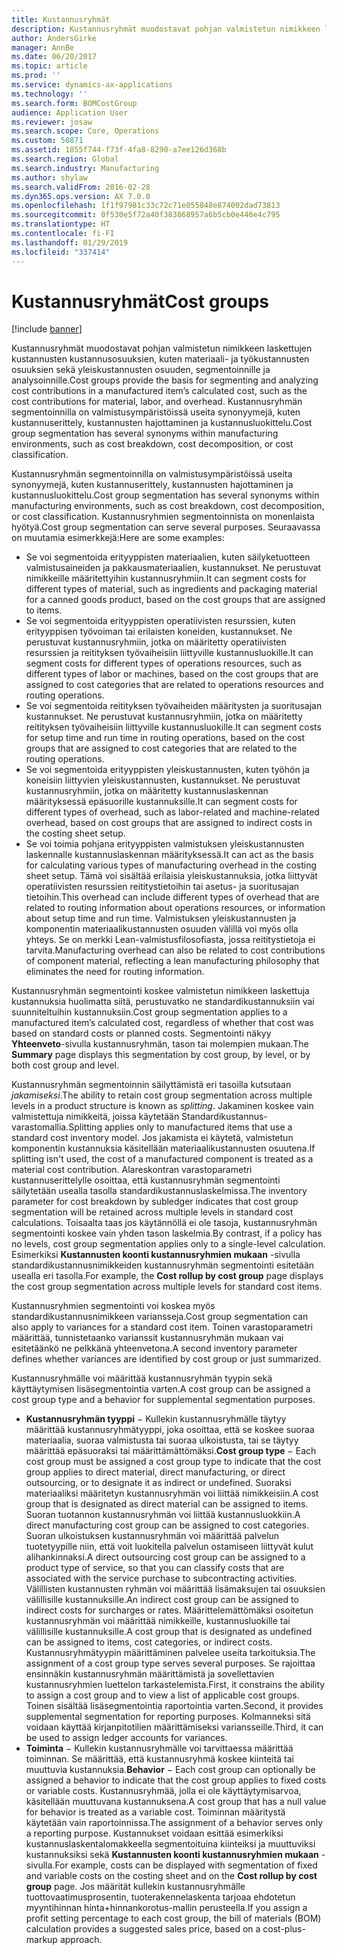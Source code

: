 ```yaml
---
title: Kustannusryhmät
description: Kustannusryhmät muodostavat pohjan valmistetun nimikkeen laskettujen kustannusten kustannusosuuksien, kuten materiaali- ja työkustannusten osuuksien sekä yleiskustannusten osuuden, segmentoinnille ja analysoinnille. Kustannusryhmän segmentoinnilla on valmistusympäristöissä useita synonyymejä, kuten kustannuserittely, kustannusten hajottaminen ja kustannusluokittelu.
author: AndersGirke
manager: AnnBe
ms.date: 06/20/2017
ms.topic: article
ms.prod: ''
ms.service: dynamics-ax-applications
ms.technology: ''
ms.search.form: BOMCostGroup
audience: Application User
ms.reviewer: josaw
ms.search.scope: Core, Operations
ms.custom: 50871
ms.assetid: 1855f744-f73f-4fa8-8290-a7ee126d368b
ms.search.region: Global
ms.search.industry: Manufacturing
ms.author: shylaw
ms.search.validFrom: 2016-02-28
ms.dyn365.ops.version: AX 7.0.0
ms.openlocfilehash: 1f1f97981c33c72c71e055848e874002dad73813
ms.sourcegitcommit: 0f530e5f72a40f383868957a6b5cb0e446e4c795
ms.translationtype: HT
ms.contentlocale: fi-FI
ms.lasthandoff: 01/29/2019
ms.locfileid: "337414"
---
```

# <a name="cost-groups"></a><span data-ttu-id="ac885-104">Kustannusryhmät</span><span class="sxs-lookup"><span data-stu-id="ac885-104">Cost groups</span></span>

[!include [banner](../includes/banner.md)]

<span data-ttu-id="ac885-105">Kustannusryhmät muodostavat pohjan valmistetun nimikkeen laskettujen kustannusten kustannusosuuksien, kuten materiaali- ja työkustannusten osuuksien sekä yleiskustannusten osuuden, segmentoinnille ja analysoinnille.</span><span class="sxs-lookup"><span data-stu-id="ac885-105">Cost groups provide the basis for segmenting and analyzing cost contributions in a manufactured item’s calculated cost, such as the cost contributions for material, labor, and overhead.</span></span> <span data-ttu-id="ac885-106">Kustannusryhmän segmentoinnilla on valmistusympäristöissä useita synonyymejä, kuten kustannuserittely, kustannusten hajottaminen ja kustannusluokittelu.</span><span class="sxs-lookup"><span data-stu-id="ac885-106">Cost group segmentation has several synonyms within manufacturing environments, such as cost breakdown, cost decomposition, or cost classification.</span></span> 

<span data-ttu-id="ac885-107">Kustannusryhmän segmentoinnilla on valmistusympäristöissä useita synonyymejä, kuten kustannuserittely, kustannusten hajottaminen ja kustannusluokittelu.</span><span class="sxs-lookup"><span data-stu-id="ac885-107">Cost group segmentation has several synonyms within manufacturing environments, such as cost breakdown, cost decomposition, or cost classification.</span></span> <span data-ttu-id="ac885-108">Kustannusryhmien segmentoinnista on monenlaista hyötyä.</span><span class="sxs-lookup"><span data-stu-id="ac885-108">Cost group segmentation can serve several purposes.</span></span> <span data-ttu-id="ac885-109">Seuraavassa on muutamia esimerkkejä:</span><span class="sxs-lookup"><span data-stu-id="ac885-109">Here are some examples:</span></span>

-   <span data-ttu-id="ac885-110">Se voi segmentoida erityyppisten materiaalien, kuten säilyketuotteen valmistusaineiden ja pakkausmateriaalien, kustannukset. Ne perustuvat nimikkeille määritettyihin kustannusryhmiin.</span><span class="sxs-lookup"><span data-stu-id="ac885-110">It can segment costs for different types of material, such as ingredients and packaging material for a canned goods product, based on the cost groups that are assigned to items.</span></span>
-   <span data-ttu-id="ac885-111">Se voi segmentoida erityyppisten operatiivisten resurssien, kuten erityyppisen työvoiman tai erilaisten koneiden, kustannukset. Ne perustuvat kustannusryhmiin, jotka on määritetty operatiivisten resurssien ja reitityksen työvaiheisiin liittyville kustannusluokille.</span><span class="sxs-lookup"><span data-stu-id="ac885-111">It can segment costs for different types of operations resources, such as different types of labor or machines, based on the cost groups that are assigned to cost categories that are related to operations resources and routing operations.</span></span>
-   <span data-ttu-id="ac885-112">Se voi segmentoida reitityksen työvaiheiden määritysten ja suoritusajan kustannukset. Ne perustuvat kustannusryhmiin, jotka on määritetty reitityksen työvaiheisiin liittyville kustannusluokille.</span><span class="sxs-lookup"><span data-stu-id="ac885-112">It can segment costs for setup time and run time in routing operations, based on the cost groups that are assigned to cost categories that are related to the routing operations.</span></span>
-   <span data-ttu-id="ac885-113">Se voi segmentoida erityyppisten yleiskustannusten, kuten työhön ja koneisiin liittyvien yleiskustannusten, kustannukset. Ne perustuvat kustannusryhmiin, jotka on määritetty kustannuslaskennan määrityksessä epäsuorille kustannuksille.</span><span class="sxs-lookup"><span data-stu-id="ac885-113">It can segment costs for different types of overhead, such as labor-related and machine-related overhead, based on cost groups that are assigned to indirect costs in the costing sheet setup.</span></span>
-   <span data-ttu-id="ac885-114">Se voi toimia pohjana erityyppisten valmistuksen yleiskustannusten laskennalle kustannuslaskennan määrityksessä.</span><span class="sxs-lookup"><span data-stu-id="ac885-114">It can act as the basis for calculating various types of manufacturing overhead in the costing sheet setup.</span></span> <span data-ttu-id="ac885-115">Tämä voi sisältää erilaisia yleiskustannuksia, jotka liittyvät operatiivisten resurssien reititystietoihin tai asetus- ja suoritusajan tietoihin.</span><span class="sxs-lookup"><span data-stu-id="ac885-115">This overhead can include different types of overhead that are related to routing information about operations resources, or information about setup time and run time.</span></span> <span data-ttu-id="ac885-116">Valmistuksen yleiskustannusten ja komponentin materiaalikustannusten osuuden välillä voi myös olla yhteys. Se on merkki Lean-valmistusfilosofiasta, jossa reititystietoja ei tarvita.</span><span class="sxs-lookup"><span data-stu-id="ac885-116">Manufacturing overhead can also be related to cost contributions of component material, reflecting a lean manufacturing philosophy that eliminates the need for routing information.</span></span>

<span data-ttu-id="ac885-117">Kustannusryhmän segmentointi koskee valmistetun nimikkeen laskettuja kustannuksia huolimatta siitä, perustuvatko ne standardikustannuksiin vai suunniteltuihin kustannuksiin.</span><span class="sxs-lookup"><span data-stu-id="ac885-117">Cost group segmentation applies to a manufactured item’s calculated cost, regardless of whether that cost was based on standard costs or planned costs.</span></span> <span data-ttu-id="ac885-118">Segmentointi näkyy **Yhteenveto**-sivulla kustannusryhmän, tason tai molempien mukaan.</span><span class="sxs-lookup"><span data-stu-id="ac885-118">The **Summary** page displays this segmentation by cost group, by level, or by both cost group and level.</span></span> 

<span data-ttu-id="ac885-119">Kustannusryhmän segmentoinnin säilyttämistä eri tasoilla kutsutaan *jakamiseksi*.</span><span class="sxs-lookup"><span data-stu-id="ac885-119">The ability to retain cost group segmentation across multiple levels in a product structure is known as *splitting*.</span></span> <span data-ttu-id="ac885-120">Jakaminen koskee vain valmistettuja nimikkeitä, joissa käytetään Standardikustannus-varastomallia.</span><span class="sxs-lookup"><span data-stu-id="ac885-120">Splitting applies only to manufactured items that use a standard cost inventory model.</span></span> <span data-ttu-id="ac885-121">Jos jakamista ei käytetä, valmistetun komponentin kustannuksia käsitellään materiaalikustannusten osuutena.</span><span class="sxs-lookup"><span data-stu-id="ac885-121">If splitting isn't used, the cost of a manufactured component is treated as a material cost contribution.</span></span> <span data-ttu-id="ac885-122">Alareskontran varastoparametri kustannuserittelylle osoittaa, että kustannusryhmän segmentointi säilytetään usealla tasolla standardikustannuslaskelmissa.</span><span class="sxs-lookup"><span data-stu-id="ac885-122">The inventory parameter for cost breakdown by subledger indicates that cost group segmentation will be retained across multiple levels in standard cost calculations.</span></span> <span data-ttu-id="ac885-123">Toisaalta taas jos käytännöllä ei ole tasoja, kustannusryhmän segmentointi koskee vain yhden tason laskelmia.</span><span class="sxs-lookup"><span data-stu-id="ac885-123">By contrast, if a policy has no levels, cost group segmentation applies only to a single-level calculation.</span></span> <span data-ttu-id="ac885-124">Esimerkiksi **Kustannusten koonti kustannusryhmien mukaan** -sivulla standardikustannusnimikkeiden kustannusryhmän segmentointi esitetään usealla eri tasolla.</span><span class="sxs-lookup"><span data-stu-id="ac885-124">For example, the **Cost rollup by cost group** page displays the cost group segmentation across multiple levels for standard cost items.</span></span> 

<span data-ttu-id="ac885-125">Kustannusryhmien segmentointi voi koskea myös standardikustannusnimikkeen variansseja.</span><span class="sxs-lookup"><span data-stu-id="ac885-125">Cost group segmentation can also apply to variances for a standard cost item.</span></span> <span data-ttu-id="ac885-126">Toinen varastoparametri määrittää, tunnistetaanko varianssit kustannusryhmän mukaan vai esitetäänkö ne pelkkänä yhteenvetona.</span><span class="sxs-lookup"><span data-stu-id="ac885-126">A second inventory parameter defines whether variances are identified by cost group or just summarized.</span></span> 

<span data-ttu-id="ac885-127">Kustannusryhmälle voi määrittää kustannusryhmän tyypin sekä käyttäytymisen lisäsegmentointia varten.</span><span class="sxs-lookup"><span data-stu-id="ac885-127">A cost group can be assigned a cost group type and a behavior for supplemental segmentation purposes.</span></span>

-   <span data-ttu-id="ac885-128">**Kustannusryhmän tyyppi** − Kullekin kustannusryhmälle täytyy määrittää kustannusryhmätyyppi, joka osoittaa, että se koskee suoraa materiaalia, suoraa valmistusta tai suoraa ulkoistusta, tai se täytyy määrittää epäsuoraksi tai määrittämättömäksi.</span><span class="sxs-lookup"><span data-stu-id="ac885-128">**Cost group type** − Each cost group must be assigned a cost group type to indicate that the cost group applies to direct material, direct manufacturing, or direct outsourcing, or to designate it as indirect or undefined.</span></span> <span data-ttu-id="ac885-129">Suoraksi materiaaliksi määritetyn kustannusryhmän voi liittää nimikkeisiin.</span><span class="sxs-lookup"><span data-stu-id="ac885-129">A cost group that is designated as direct material can be assigned to items.</span></span> <span data-ttu-id="ac885-130">Suoran tuotannon kustannusryhmän voi liittää kustannusluokkiin.</span><span class="sxs-lookup"><span data-stu-id="ac885-130">A direct manufacturing cost group can be assigned to cost categories.</span></span> <span data-ttu-id="ac885-131">Suoran ulkoistuksen kustannusryhmän voi määrittää palvelun tuotetyypille niin, että voit luokitella palvelun ostamiseen liittyvät kulut alihankinnaksi.</span><span class="sxs-lookup"><span data-stu-id="ac885-131">A direct outsourcing cost group can be assigned to a product type of service, so that you can classify costs that are associated with the service purchase to subcontracting activities.</span></span> <span data-ttu-id="ac885-132">Välillisten kustannusten ryhmän voi määrittää lisämaksujen tai osuuksien välillisille kustannuksille.</span><span class="sxs-lookup"><span data-stu-id="ac885-132">An indirect cost group can be assigned to indirect costs for surcharges or rates.</span></span> <span data-ttu-id="ac885-133">Määrittelemättömäksi osoitetun kustannusryhmän voi määrittää nimikkeille, kustannusluokille tai välillisille kustannuksille.</span><span class="sxs-lookup"><span data-stu-id="ac885-133">A cost group that is designated as undefined can be assigned to items, cost categories, or indirect costs.</span></span> <span data-ttu-id="ac885-134">Kustannusryhmätyypin määrittäminen palvelee useita tarkoituksia.</span><span class="sxs-lookup"><span data-stu-id="ac885-134">The assignment of a cost group type serves several purposes.</span></span> <span data-ttu-id="ac885-135">Se rajoittaa ensinnäkin kustannusryhmän määrittämistä ja sovellettavien kustannusryhmien luettelon tarkastelemista.</span><span class="sxs-lookup"><span data-stu-id="ac885-135">First, it constrains the ability to assign a cost group and to view a list of applicable cost groups.</span></span> <span data-ttu-id="ac885-136">Toinen sisältää lisäsegmentointia raportointia varten.</span><span class="sxs-lookup"><span data-stu-id="ac885-136">Second, it provides supplemental segmentation for reporting purposes.</span></span> <span data-ttu-id="ac885-137">Kolmanneksi sitä voidaan käyttää kirjanpitotilien määrittämiseksi variansseille.</span><span class="sxs-lookup"><span data-stu-id="ac885-137">Third, it can be used to assign ledger accounts for variances.</span></span>
-   <span data-ttu-id="ac885-138">**Toiminta** − Kullekin kustannusryhmälle voi tarvittaessa määrittää toiminnan. Se määrittää, että kustannusryhmä koskee kiinteitä tai muuttuvia kustannuksia.</span><span class="sxs-lookup"><span data-stu-id="ac885-138">**Behavior** − Each cost group can optionally be assigned a behavior to indicate that the cost group applies to fixed costs or variable costs.</span></span> <span data-ttu-id="ac885-139">Kustannusryhmää, jolla ei ole käyttäytymisarvoa, käsitellään muuttuvana kustannuksena.</span><span class="sxs-lookup"><span data-stu-id="ac885-139">A cost group that has a null value for behavior is treated as a variable cost.</span></span> <span data-ttu-id="ac885-140">Toiminnan määritystä käytetään vain raportoinnissa.</span><span class="sxs-lookup"><span data-stu-id="ac885-140">The assignment of a behavior serves only a reporting purpose.</span></span> <span data-ttu-id="ac885-141">Kustannukset voidaan esittää esimerkiksi kustannuslaskentalomakkeella segmentoituina kiinteiksi ja muuttuviksi kustannuksiksi sekä **Kustannusten koonti kustannusryhmien mukaan** -sivulla.</span><span class="sxs-lookup"><span data-stu-id="ac885-141">For example, costs can be displayed with segmentation of fixed and variable costs on the costing sheet and on the **Cost rollup by cost group** page.</span></span> <span data-ttu-id="ac885-142">Jos määrität kullekin kustannusryhmälle tuottovaatimusprosentin, tuoterakennelaskenta tarjoaa ehdotetun myyntihinnan hinta+hinnankorotus-mallin perusteella.</span><span class="sxs-lookup"><span data-stu-id="ac885-142">If you assign a profit setting percentage to each cost group, the bill of materials (BOM) calculation provides a suggested sales price, based on a cost-plus-markup approach.</span></span>




